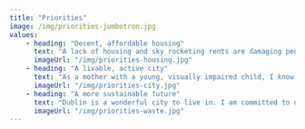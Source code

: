 ```yaml
---
title: "Priorities"
image: /img/priorities-jumbotron.jpg
values:
    - heading: "Decent, affordable housing"
      text: "A lack of housing and sky rocketing rents are damaging peoples' lives. I am actively working to ensure that local and government bodies provide decent and affordable housing for all, while addressing rising homelessness and falling housing standards."
      imageUrl: "/img/priorities-housing.jpg"
    - heading: "A livable, active city"
      text: "As a mother with a young, visually impaired child, I know how difficult it can be to get around Dublin. I believe that proper funding for active use of the city should focus on accessibility, good cycling infrastructure, and safety for vulnerable road users."
      imageUrl: "/img/priorities-city.jpg"
    - heading: "A more sustainable future"
      text: "Dublin is a wonderful city to live in. I am committed to developing our community by focusing on waste and plastic reduction, tackling air pollution, and improving access to green space and sports amenities for children and adults."
      imageUrl: "/img/priorities-waste.jpg"
---
```

